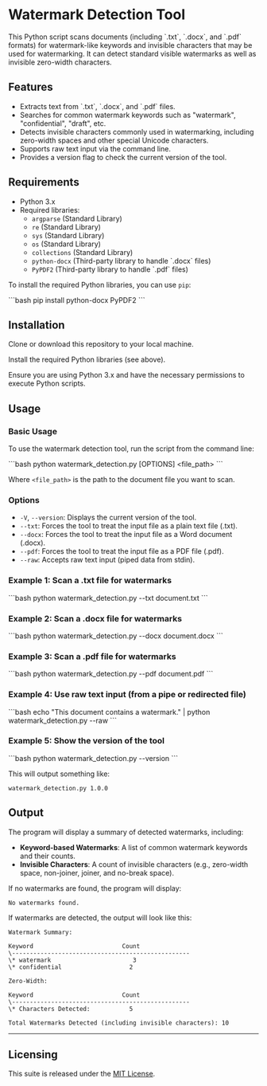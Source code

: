 # Watermark Detection Tool

This Python script scans documents (including \`.txt\`, \`.docx\`, and \`.pdf\` formats) for watermark-like keywords and invisible characters that may be used for watermarking. It can detect standard visible watermarks as well as invisible zero-width characters.

## Features

* Extracts text from \`.txt\`, \`.docx\`, and \`.pdf\` files.
* Searches for common watermark keywords such as "watermark", "confidential", "draft", etc.
* Detects invisible characters commonly used in watermarking, including zero-width spaces and other special Unicode characters.
* Supports raw text input via the command line.
* Provides a version flag to check the current version of the tool.

## Requirements

* Python 3.x
* Required libraries:
    * `argparse` (Standard Library)
    * `re` (Standard Library)
    * `sys` (Standard Library)
    * `os` (Standard Library)
    * `collections` (Standard Library)
    * `python-docx` (Third-party library to handle \`.docx\` files)
    * `PyPDF2` (Third-party library to handle \`.pdf\` files)

To install the required Python libraries, you can use `pip`:

\`\`\`bash
pip install python-docx PyPDF2
\`\`\`

## Installation

Clone or download this repository to your local machine.

Install the required Python libraries (see above).

Ensure you are using Python 3.x and have the necessary permissions to execute Python scripts.

## Usage

### Basic Usage

To use the watermark detection tool, run the script from the command line:

\`\`\`bash
python watermark_detection.py \[OPTIONS\] <file_path>
\`\`\`

Where `<file_path>` is the path to the document file you want to scan.

### Options

* `-V`, `--version`: Displays the current version of the tool.
* `--txt`: Forces the tool to treat the input file as a plain text file (.txt).
* `--docx`: Forces the tool to treat the input file as a Word document (.docx).
* `--pdf`: Forces the tool to treat the input file as a PDF file (.pdf).
* `--raw`: Accepts raw text input (piped data from stdin).

### Example 1: Scan a .txt file for watermarks

\`\`\`bash
python watermark_detection.py --txt document.txt
\`\`\`

### Example 2: Scan a .docx file for watermarks

\`\`\`bash
python watermark_detection.py --docx document.docx
\`\`\`

### Example 3: Scan a .pdf file for watermarks

\`\`\`bash
python watermark_detection.py --pdf document.pdf
\`\`\`

### Example 4: Use raw text input (from a pipe or redirected file)

\`\`\`bash
echo "This document contains a watermark." | python watermark_detection.py --raw
\`\`\`

### Example 5: Show the version of the tool

\`\`\`bash
python watermark_detection.py --version
\`\`\`

This will output something like:

```
watermark_detection.py 1.0.0
```

## Output

The program will display a summary of detected watermarks, including:

* **Keyword-based Watermarks**: A list of common watermark keywords and their counts.
* **Invisible Characters**: A count of invisible characters (e.g., zero-width space, non-joiner, joiner, and no-break space).

If no watermarks are found, the program will display:

```
No watermarks found.
```

If watermarks are detected, the output will look like this:

```
Watermark Summary:

Keyword                         Count
\--------------------------------------------------
\* watermark                       3
\* confidential                   2

Zero-Width:

Keyword                         Count
\--------------------------------------------------
\* Characters Detected:           5

Total Watermarks Detected (including invisible characters): 10
```

---

## Licensing

This suite is released under the [MIT License](LICENSE.md).
